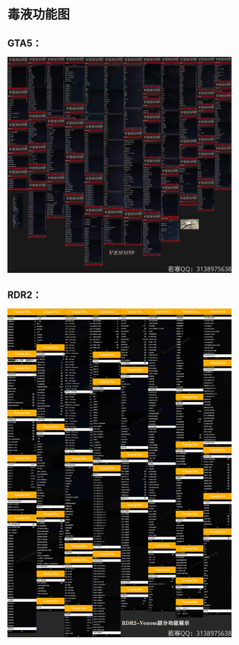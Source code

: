 # 毒液功能图

## **GTA5：**

![](<../../.gitbook/assets/image (31).png>)

## **RDR2：**

![](<../../.gitbook/assets/image (10).png>)

